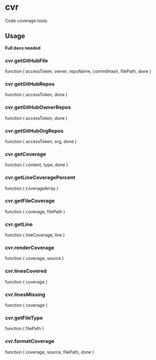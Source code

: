 # cvr

Code coverage tools.

## Usage

**Full docs needed**


### cvr.getGitHubFile

function ( accessToken, owner, repoName, commitHash, filePath, done )

### cvr.getGitHubRepos

function ( accessToken, done )

### cvr.getGitHubOwnerRepos

function ( accessToken, done )

### cvr.getGitHubOrgRepos

function ( accessToken, org, done )

### cvr.getCoverage

function ( content, type, done )

### cvr.getLineCoveragePercent

function ( coverageArray )

### cvr.getFileCoverage

function ( coverage, filePath )

### cvr.getLine

function ( lineCoverage, line )

### cvr.renderCoverage

function ( coverage, source )

### cvr.linesCovered

function ( coverage )

### cvr.linesMissing

function ( coverage )

### cvr.getFileType

function ( filePath )

### cvr.formatCoverage

function ( coverage, source, filePath, done )
